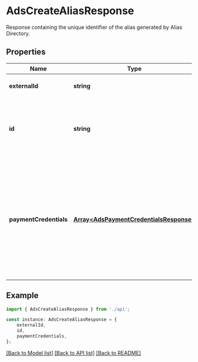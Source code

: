 # AdsCreateAliasResponse

Response containing the unique identifier of the alias generated by Alias Directory.

## Properties

Name | Type | Description | Notes
------------ | ------------- | ------------- | -------------
**externalId** | **string** | External ID of the Visa Alias. | [optional] [default to undefined]
**id** | **string** | UUID generated by Alias Directory, which identifies the Visa Alias. | [default to undefined]
**paymentCredentials** | [**Array&lt;AdsPaymentCredentialsResponse&gt;**](AdsPaymentCredentialsResponse.md) | List of payment credentials associated with the Visa Alias.  This array is returned if the Visa Alias exists and one or more payment credentials are linked to it. | [optional] [default to undefined]

## Example

```typescript
import { AdsCreateAliasResponse } from './api';

const instance: AdsCreateAliasResponse = {
    externalId,
    id,
    paymentCredentials,
};
```

[[Back to Model list]](../README.md#documentation-for-models) [[Back to API list]](../README.md#documentation-for-api-endpoints) [[Back to README]](../README.md)
